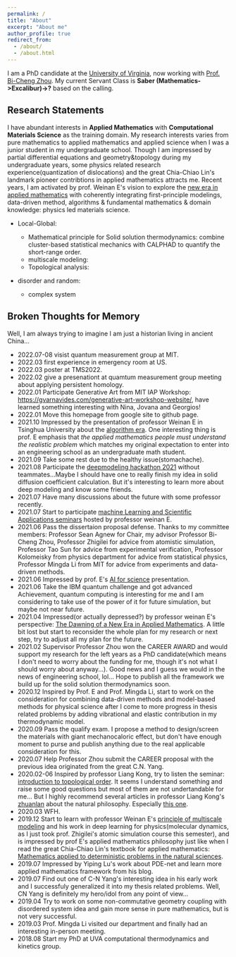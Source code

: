 ```yaml
---
permalink: /
title: "About"
excerpt: "About me"
author_profile: true
redirect_from: 
  - /about/
  - /about.html
---
```


I am a PhD candidate at the [University of Virginia](http://www.virginia.edu/), now working with [Prof. Bi-Cheng Zhou](https://engineering.virginia.edu/zhou-group). 
My current Servant Class is **Saber (Mathematics->Excalibur)->?** based on the calling.

Research Statements
---
I have abundant interests in **Applied Mathematics** with **Computational Materials Science** as the training domain. My research interests varies from pure mathematics to applied mathematics and applied science when I was a junior student in my undergraduate school. Though I am impressed by partial differential equations and geometry&topology during my undergraduate years, some physics related research experience(quantization of dislocations) and the great Chia-Chiao Lin's landmark pioneer contribtions in applied mathematics attracts me. Recent years, I am activated by prof. Weinan E's vision to explore the [new era in applied mathematics](https://www.ams.org/notices/202104/rnoti-p565.pdf) with coherently integrating first-principle modelings, data-driven method, algorithms & fundamental mathematics & domain knowledge: physics led materials science.


* Local-Global:
  * Mathematical principle for Solid solution thermodynamics: combine cluster-based statistical mechanics with CALPHAD to quantify the short-range order.
  * multiscale modeling:
  * Topological analysis:
  
  
* disorder and random:
  * complex system




Broken Thoughts for Memory
---

Well, I am always trying to imagine I am just a historian living in ancient China...

* 2022.07-08 visist quantum measurement group at MIT.
* 2022.03 first experience in emergency room at US.
* 2022.03 poster at TMS2022.
* 2022.02 give a presenationt at quamtum measurement group meeting about applying persistent homology.
* 2022.01 Participate Generative Art from MIT IAP Workshop: https://gvarnavides.com/generative-art-workshop-website/, have learned something interesting with Nina, Jovana and Georgios!
* 2022.01 Move this homepage from google site to github page.
* 2021.10 Impressed by the presentation of professor Weinan E in Tsinghua University about the [algorithm era](https://www.bilibili.com/video/BV1Ph41187tU). One interesting thing is prof. E emphasis that *the applied mathematics people must understand the realistic problem* which matches my original expectation to enter into an engineering school as an undergraduate math student. 
* 2021.09 Take some rest due to the healthy issue(stomachache).
* 2021.08 Participate the [deepmodeling hackathon 2021](https://gitee.com/deepmodelinghackathon/hackathon2021) without teammates...Maybe I should have one to really finish my idea in solid diffusion coefficient calculation. But it's interesting to learn more about deep modeling and know some friends.
* 2021.07 Have many discussions about the future with some professor recently.
* 2021.07 Start to participate [machine Learning and Scientific Applications seminars](https://c2sml.cn/index_en.html) hosted by professor weinan E.
* 2021.06 Pass the dissertaion proposal defense. Thanks to my committee members: Professor Sean Agnew for Chair, my advisor Professor Bi-Cheng Zhou, Professor Zhigilei for advice from atomistic simulation, Professor Tao Sun for advice from experimental verification, Professor Kolomeisky from physics department for advice from statistical physics, Professor Mingda Li from MIT for advice from experiments and data-driven methods.
* 2021.06 Impressed by prof. E's [AI for science](https://www.bilibili.com/video/BV1Kf4y1a7pe) presentation.
* 2021.06 Take the IBM quantum challenge and got advanced Achievement, quantum computing is interesting for me and I am considering to take use of the power of it for future simulation, but maybe not near future.
* 2021.04 Impressed(or actually depressed?) by professor weinan E's perspective: [The Dawning of a New Era in Applied Mathematics](https://www.ams.org/journals/notices/202104/rnoti-p565.pdf). A little bit lost but start to reconsider the whole plan for my research or next step, try to adjust all my plan for the future.
* 2021.02 Supervisor Professor Zhou won the CAREER AWARD and would support my research for the left years as a PhD candidate(which means I don't need to worry about the funding for me, though it's not what I should worry about anyway...). Good news and I guess we would in the news of engineering school, lol... Hope to publish all the framework we build up for the solid solution thermodynamics soon.
* 2020.12 Inspired by Prof. E and Prof. Mingda Li, start to work on the consideration for combining data-driven methods and model-based methods for physical science after I come to more progress in thesis related problems by adding vibrational and elastic contribution in my thermodynamic model.
* 2020.09 Pass the qualify exam. I propose a method to design/screen the materials with giant mechanocaloric effect, but don't have enough moment to purse and publish anything due to the real applicable consideration for this.
* 2020.07 Help Professor Zhou submit the CAREER proposal with the previous idea originated from the great C.N. Yang.
* 2020.02-06 Inspired by professor Liang Kong, try to listen the seminar: [introduction to topological order](https://zhuanlan.zhihu.com/p/109585945). It seems I understand something and raise some good questions but most of them are not undertandable for me... But I highly recommend several articles in professor Liang Kong's [zhuanlan](https://www.zhihu.com/column/c_178032739) about the natural philosophy. Especially [this one](https://zhuanlan.zhihu.com/p/36610511).
* 2020.03 WFH.
* 2019.12 Start to learn with professor Weinan E's [principle of multiscale modeling](https://web.math.princeton.edu/~weinan/papers/weinan_book.pdf) and his work in deep learning for physics(molecular dynamics, as I just took prof. Zhigilei's atomic simulation course this semester), and is impressed by prof E's applied mathematics philosophy just like when I read the great Chia-Chiao Lin's textbook for applied mathematics: [Mathematics applied to deterministic problems in the natural sciences](https://epubs.siam.org/doi/book/10.1137/1.9781611971347?mobileUi=0).
* 2019.07 Impressed by Yiping Lu's work about PDE-net and learn more applied mathematics framework from his blog.
* 2019.07 Find out one of C-N Yang's interesting idea in his early work and I successfuly generalized it into my thesis related problems. Well, CN Yang is definitely my hero/idol from any point of view...
* 2019.04 Try to work on some non-commutative geometry coupling with disordered system idea and gain more sense in pure mathematics, but is not very successful.
* 2019.03 Prof. Mingda Li visited our department and finally had an interesting in-person meeting.
* 2018.08 Start my PhD at UVA computational thermodynamics and kinetics group.






